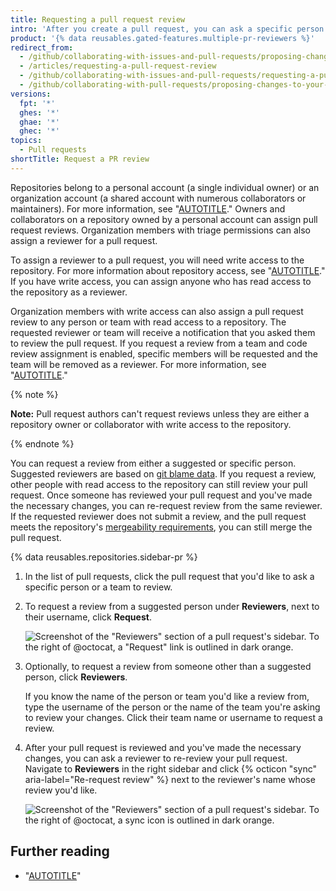 ```yaml
---
title: Requesting a pull request review
intro: 'After you create a pull request, you can ask a specific person to review the changes you''ve proposed. If you''re an organization member, you can also request a specific team to review your changes.'
product: '{% data reusables.gated-features.multiple-pr-reviewers %}'
redirect_from:
  - /github/collaborating-with-issues-and-pull-requests/proposing-changes-to-your-work-with-pull-requests/requesting-a-pull-request-review
  - /articles/requesting-a-pull-request-review
  - /github/collaborating-with-issues-and-pull-requests/requesting-a-pull-request-review
  - /github/collaborating-with-pull-requests/proposing-changes-to-your-work-with-pull-requests/requesting-a-pull-request-review
versions:
  fpt: '*'
  ghes: '*'
  ghae: '*'
  ghec: '*'
topics:
  - Pull requests
shortTitle: Request a PR review
---
```


Repositories belong to a personal account (a single individual owner) or an organization account (a shared account with numerous collaborators or maintainers). For more information, see "[AUTOTITLE](/get-started/learning-about-github/types-of-github-accounts)." Owners and collaborators on a repository owned by a personal account can assign pull request reviews. Organization members with triage permissions can also assign a reviewer for a pull request.

To assign a reviewer to a pull request, you will need write access to the repository. For more information about repository access, see "[AUTOTITLE](/organizations/managing-user-access-to-your-organizations-repositories/managing-repository-roles/repository-roles-for-an-organization)." If you have write access, you can assign anyone who has read access to the repository as a reviewer.

Organization members with write access can also assign a pull request review to any person or team with read access to a repository. The requested reviewer or team will receive a notification that you asked them to review the pull request. If you request a review from a team and code review assignment is enabled, specific members will be requested and the team will be removed as a reviewer. For more information, see "[AUTOTITLE](/organizations/organizing-members-into-teams/managing-code-review-settings-for-your-team)."

{% note %}

**Note:** Pull request authors can't request reviews unless they are either a repository owner or collaborator with write access to the repository.

{% endnote %}

You can request a review from either a suggested or specific person. Suggested reviewers are based on [git blame data](/repositories/working-with-files/using-files/viewing-a-file). If you request a review, other people with read access to the repository can still review your pull request. Once someone has reviewed your pull request and you've made the necessary changes, you can re-request review from the same reviewer. If the requested reviewer does not submit a review, and the pull request meets the repository's [mergeability requirements](/repositories/configuring-branches-and-merges-in-your-repository/defining-the-mergeability-of-pull-requests), you can still merge the pull request.

{% data reusables.repositories.sidebar-pr %}
1. In the list of pull requests, click the pull request that you'd like to ask a specific person or a team to review.
1. To request a review from a suggested person under **Reviewers**, next to their username, click **Request**.

   ![Screenshot of the "Reviewers" section of a pull request's sidebar. To the right of @octocat, a "Request" link is outlined in dark orange.](/assets/images/help/pull_requests/request-suggested-review.png)

1. Optionally, to request a review from someone other than a suggested person, click **Reviewers**.

   If you know the name of the person or team you'd like a review from, type the username of the person or the name of the team you're asking to review your changes. Click their team name or username to request a review.

1. After your pull request is reviewed and you've made the necessary changes, you can ask a reviewer to re-review your pull request. Navigate to **Reviewers** in the right sidebar and click {% octicon "sync" aria-label="Re-request review" %} next to the reviewer's name whose review you'd like.

   ![Screenshot of the "Reviewers" section of a pull request's sidebar. To the right of @octocat, a sync icon is outlined in dark orange.](/assets/images/help/pull_requests/request-re-review.png)

## Further reading

- "[AUTOTITLE](/pull-requests/collaborating-with-pull-requests/reviewing-changes-in-pull-requests/about-pull-request-reviews)"
